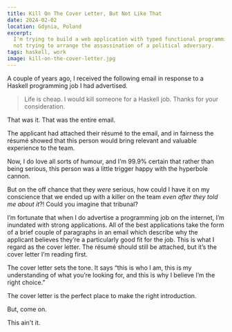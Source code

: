 ```yaml
---
title: Kill On The Cover Letter, But Not Like That
date: 2024-02-02
location: Gdynia, Poland
excerpt:
  I'm trying to build a web application with typed functional programming. I am
  not trying to arrange the assassination of a political adversary.
tags: haskell, work
image: kill-on-the-cover-letter.jpg
---
```


A couple of years ago, I received the following email in response to a Haskell programming job I had advertised.

> Life is cheap. I would kill someone for a Haskell job. Thanks for your consideration.

That was it. That was the entire email.

The applicant had attached their résumé to the email, and in fairness the résumé showed that this person would bring relevant and valuable experience to the team.

Now, I do love all sorts of humour, and I’m 99.9% certain that rather than being serious, this person was a little trigger happy with the hyperbole cannon.

But on the off chance that they _were_ serious, how could I have it on my conscience that we ended up with a killer on the team _even after they told me about it_?! Could you imagine that tribunal?

I’m fortunate that when I do advertise a programming job on the internet, I’m inundated with strong applications. All of the best applications take the form of a brief couple of paragraphs in an email which describe why the applicant believes they’re a particularly good fit for the job. This is what I regard as the cover letter. The résumé should still be attached, but it’s the cover letter I’m reading first.

The cover letter sets the tone. It says “this is who I am, this is my understanding of what you’re looking for, and this is why I believe I’m the right choice.”

The cover letter is the perfect place to make the right introduction.

But, come on.

This ain't it.
